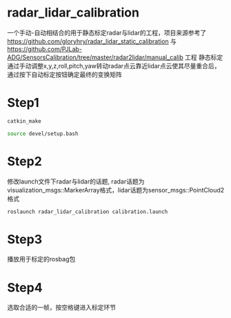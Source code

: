 # radar_lidar_calibration

一个手动-自动相结合的用于静态标定radar与lidar的工程，项目来源参考了 https://github.com/gloryhry/radar_lidar_static_calibration 与 https://github.com/PJLab-ADG/SensorsCalibration/tree/master/radar2lidar/manual_calib 工程
静态标定通过手动调整x,y,z,roll,pitch,yaw转动radar点云靠近lidar点云使其尽量重合后，通过按下自动标定按钮确定最终的变换矩阵

# Step1
```bash
catkin_make

source devel/setup.bash
```
# Step2
修改launch文件下radar与lidar的话题, radar话题为visualization_msgs::MarkerArray格式，lidar话题为sensor_msgs::PointCloud2格式
```bash
roslaunch radar_lidar_calibration calibration.launch
```
# Step3
播放用于标定的rosbag包

# Step4
选取合适的一帧，按空格键进入标定环节


